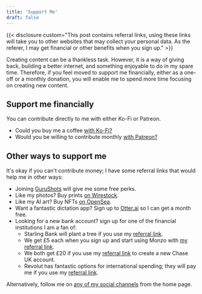 ```yaml
---
title: 'Support Me'
draft: false
---
```


{{< disclosure custom="This post contains referral links, using these links will take you to other websites that may collect your personal data. As the referer, I may get financial or other benefits when you sign up." >}}

Creating content can be a thankless task. However, it is a way of giving back, building a better internet, and something enjoyable to do in my spare time. Therefore, if you feel moved to support me financially, either as a one-off or a monthly donation, you will enable me to spend more time focusing on creating new content.

## Support me financially

You can contribute directly to me with either Ko-Fi or Patreon.

- Could you buy me a coffee [with Ko-Fi?](https://ko-fi.com/richardslater)
- Would you be willing to contribute monthly [with Patreon?](https://www.patreon.com/richardslater)

## Other ways to support me

It's okay if you can't contribute money; I have some referral links that would help me in other ways:

- Joining [GuruShots](https://share.gurushots.com/p6hXejKfpj4yob3E6) will give me some free perks.
- Like my photos? Buy prints [on Wirestock](https://wirestock.io/richard.slater/portfolio).
- Like my AI art? Buy NFTs [on OpenSea](https://opensea.io/Scetrov).
- Want a fantastic dictation app? Sign up to [Otter.ai](https://otter.ai/referrals/ZG0MARX7) so I can get a month free.
- Looking for a new bank account? sign up for one of the financial institutions I am a fan of:
  - Starling Bank will plant a tree if you use my [referral link](https://www.starlingbank.com/referral/?code=FPBEFC).
  - We get £5 each when you sign up and start using Monzo with [my referral link](https://join.monzo.com/c/kpq6hgp).
  - We both get £20 if you use my [referral link](https://www.chase.co.uk/gb/en/download/?code=NfRIRwGW.&shortlink=refer&pid=raf&af_channel=raf) to create a new Chase UK account.
  - Revolut has fantastic options for international spending; they will pay me if you use my [referral link](https://www.revolut.com/referral/richar1o5!MAY1-22-AR).

Alternatively, follow me on [any of my social channels](http://localhost:1313/) from the home page.
